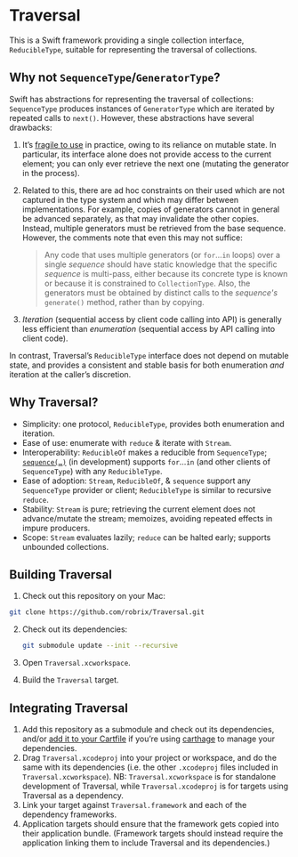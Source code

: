 # Traversal

This is a Swift framework providing a single collection interface, `ReducibleType`, suitable for representing the traversal of collections.


## Why not `SequenceType`/`GeneratorType`?

Swift has abstractions for representing the traversal of collections: `SequenceType` produces instances of `GeneratorType` which are iterated by repeated calls to `next()`. However, these abstractions have several drawbacks:

1. It’s [fragile to use](http://www.openradar.me/18453000) in practice, owing to its reliance on mutable state. In particular, its interface alone does not provide access to the current element; you can only ever retrieve the next one (mutating the generator in the process).
2. Related to this, there are ad hoc constraints on their used which are not captured in the type system and which may differ between implementations. For example, copies of generators cannot in general be advanced separately, as that may invalidate the other copies. Instead, multiple generators must be retrieved from the base sequence. However, the comments note that even this may not suffice:

	> Any code that uses multiple generators (or `for`…`in` loops) over a single *sequence* should have static knowledge that the specific *sequence* is multi-pass, either because its concrete type is known or because it is constrained to `CollectionType`. Also, the generators must be obtained by distinct calls to the *sequence's* `generate()` method, rather than by copying.

3. _Iteration_ (sequential access by client code calling into API) is generally less efficient than _enumeration_ (sequential access by API calling into client code).

In contrast, Traversal’s `ReducibleType` interface does not depend on mutable state, and provides a consistent and stable basis for both enumeration _and_ iteration at the caller’s discretion.


## Why Traversal?

- Simplicity: one protocol, `ReducibleType`, provides both enumeration and iteration.
- Ease of use: enumerate with `reduce` & iterate with `Stream`.
- Interoperability: `ReducibleOf` makes a reducible from `SequenceType`; [`sequence(…)`](https://github.com/robrix/Traversal/pull/20) (in development) supports `for`…`in` (and other clients of `SequenceType`) with any `ReducibleType`.
- Ease of adoption: `Stream`, `ReducibleOf`, & `sequence` support any `SequenceType` provider or client; `ReducibleType` is similar to recursive `reduce`.
- Stability: `Stream` is pure; retrieving the current element does not advance/mutate the stream; memoizes, avoiding repeated effects in impure producers.
- Scope: `Stream` evaluates lazily; `reduce` can be halted early; supports unbounded collections.


## Building Traversal

1. Check out this repository on your Mac:

  ```bash
  git clone https://github.com/robrix/Traversal.git
  ```

2. Check out its dependencies:

	```bash
	git submodule update --init --recursive
	```

3. Open `Traversal.xcworkspace`.
4. Build the `Traversal` target.


## Integrating Traversal

1. Add this repository as a submodule and check out its dependencies, and/or [add it to your Cartfile](https://github.com/Carthage/Carthage/blob/master/Documentation/Artifacts.md#cartfile) if you’re using [carthage](https://github.com/Carthage/Carthage/) to manage your dependencies.
2. Drag `Traversal.xcodeproj` into your project or workspace, and do the same with its dependencies (i.e. the other `.xcodeproj` files included in `Traversal.xcworkspace`). NB: `Traversal.xcworkspace` is for standalone development of Traversal, while `Traversal.xcodeproj` is for targets using Traversal as a dependency.
3. Link your target against `Traversal.framework` and each of the dependency frameworks.
4. Application targets should ensure that the framework gets copied into their application bundle. (Framework targets should instead require the application linking them to include Traversal and its dependencies.)
